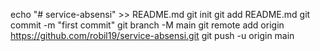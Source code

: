 echo "# service-absensi" >> README.md
git init
git add README.md
git commit -m "first commit"
git branch -M main
git remote add origin https://github.com/robil19/service-absensi.git
git push -u origin main
